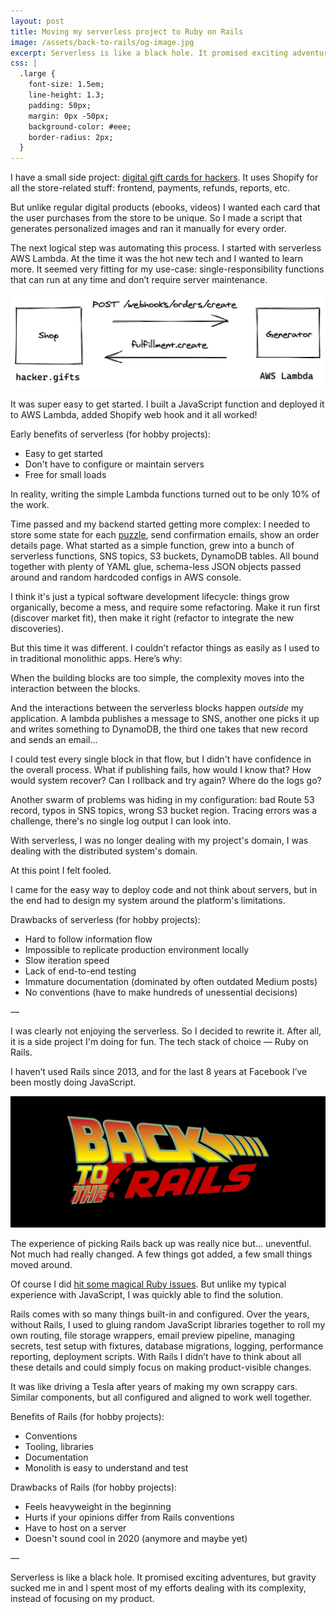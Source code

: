 ```yaml
---
layout: post
title: Moving my serverless project to Ruby on Rails
image: /assets/back-to-rails/og-image.jpg
excerpt: Serverless is like a black hole. It promised exciting adventures, but the gravity sucked me in and I spend most of my efforts dealing with its complexity, instead of focusing on my product.
css: |
  .large {
    font-size: 1.5em;
    line-height: 1.3;
    padding: 50px;
    margin: 0px -50px;
    background-color: #eee;
    border-radius: 2px;
  }
---
```


I have a small side project: [digital gift cards for hackers](https://hacker.gifts). It uses Shopify for all the store-related stuff: frontend, payments, refunds, reports, etc.

But unlike regular digital products (ebooks, videos) I wanted each card that the user purchases from the store to be unique. So I made a  script that generates personalized images and ran it manually for every order.

The next logical step was automating this process. I started with serverless AWS Lambda. At the time it was the hot new tech and I wanted to learn more. It seemed very fitting for my use-case: single-responsibility functions that can run at any time and don’t require server maintenance.

![](/assets/back-to-rails/simple-lambda.png)

It was super easy to get started. I built a JavaScript function and deployed it to AWS Lambda, added Shopify web hook and it all worked!

Early benefits of serverless (for hobby projects):

- Easy to get started
- Don't have to configure or maintain servers
- Free for small loads

In reality, writing the simple Lambda functions turned out to be only 10% of the work.

Time passed and my backend started getting more complex: I needed to store some state for each [puzzle](https://hacker.gifts/products/space-invaders), send confirmation emails, show an order details page. What started as a simple function, grew into a bunch of serverless functions, SNS topics, S3 buckets, DynamoDB tables. All bound together with plenty of YAML glue, schema-less JSON objects passed around and random hardcoded configs in AWS console.

I think it's just a typical software development lifecycle: things grow organically, become a mess, and require some refactoring. Make it run first (discover market fit), then make it right (refactor to integrate the new discoveries).

But this time it was different. I couldn’t refactor things as easily as I used to in traditional monolithic apps. Here’s why:

<p class="large">When the building blocks are too simple, the complexity moves into the interaction between the blocks.</p>

And the interactions between the serverless blocks happen _outside_ my application. A lambda publishes a message to SNS, another one picks it up and writes something to DynamoDB, the third one takes that new record and sends an email...

I could test every single block in that flow, but I didn't have confidence in the overall process. What if publishing fails, how would I know that? How would system recover? Can I rollback and try again? Where do the logs go?

Another swarm of problems was hiding in my configuration: bad Route 53 record, typos in SNS topics, wrong S3 bucket region. Tracing errors was a challenge, there's no single log output I can look into.

<p class="large">With serverless, I was no longer dealing with my project's domain, I was dealing with the distributed system's domain.</p>

At this point I felt fooled.

I came for the easy way to deploy code and not think about servers, but in the end had to design my system around the platform's limitations.

Drawbacks of serverless (for hobby projects):

- Hard to follow information flow
- Impossible to replicate production environment locally
- Slow iteration speed
- Lack of end-to-end testing
- Immature documentation (dominated by often outdated Medium posts)
- No conventions (have to make hundreds of unessential decisions)

—

I was clearly not enjoying the serverless. So I decided to rewrite it. After all, it is a side project I'm doing for fun. The tech stack of choice — Ruby on Rails.

I haven’t used Rails since 2013, and for the last 8 years at Facebook I’ve been mostly doing JavaScript.

![](/assets/back-to-rails/logo.jpg)

The experience of picking Rails back up was really nice but... uneventful. Not much had really changed. A few things got added, a few small things moved around.

Of course I did [hit some magical Ruby issues](https://github.com/rails/rails/issues/38060). But unlike my typical experience with JavaScript, I was quickly able to find the solution.

Rails comes with so many things built-in and configured. Over the years, without Rails, I used to gluing random JavaScript libraries together to roll my own routing, file storage wrappers, email preview pipeline, managing secrets, test setup with fixtures, database migrations, logging, performance reporting, deployment scripts. With Rails I didn’t have to think about all these details and could simply focus on making product-visible changes.

It was like driving a Tesla after years of making my own scrappy cars. Similar components, but all configured and aligned to work well together.

Benefits of Rails (for hobby projects):

- Conventions
- Tooling, libraries
- Documentation
- Monolith is easy to understand and test

Drawbacks of Rails (for hobby projects):

- Feels heavyweight in the beginning
- Hurts if your opinions differ from Rails conventions
- Have to host on a server
- Doesn't sound cool in 2020 (anymore and maybe yet)

—

Serverless is like a black hole. It promised exciting adventures, but gravity sucked me in and I spent most of my efforts dealing with its complexity, instead of focusing on my product.
